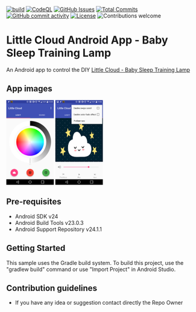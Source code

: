 [![build](https://github.com/ltpitt/java-spring-cloud-drive/workflows/build/badge.svg)](https://github.com/ltpitt/java-spring-cloud-drive/actions?query=workflow%3AAndroid%20CI)
[![CodeQL](https://github.com/ltpitt/android-baby-sleep-training-lamp/workflows/CodeQL/badge.svg)](https://github.com/ltpitt/android-baby-sleep-training-lamp/actions?query=workflow%3ACodeQL)
[![GitHub Issues](https://img.shields.io/github/issues-raw/ltpitt/android-baby-sleep-training-lamp)](https://github.com/ltpitt/android-baby-sleep-training-lamp/issues)
[![Total Commits](https://img.shields.io/github/last-commit/ltpitt/android-baby-sleep-training-lamp)](https://github.com/ltpitt/android-baby-sleep-training-lamp/commits)
[![GitHub commit activity](https://img.shields.io/github/commit-activity/4w/ltpitt/android-baby-sleep-training-lamp?foo=bar)](https://github.com/ltpitt/android-baby-sleep-training-lamp/commits)
[![License](https://img.shields.io/badge/license-MIT-blue.svg)](https://github.com/ltpitt/android-baby-sleep-training-lamp/blob/master/LICENSE)
![Contributions welcome](https://img.shields.io/badge/contributions-welcome-orange.svg)

Little Cloud Android App - Baby Sleep Training Lamp
===================================

An Android app to control the DIY [Little Cloud - Baby Sleep Training Lamp](https://github.com/ltpitt/c-photon-baby-sleep-training-lamp)

App images
--------------
<img src="/screenshots/little_cloud_android_app_light.png" width="25%">
<img src="/screenshots/little_cloud_android_app_audio.png" width="25%">


Pre-requisites
--------------

- Android SDK v24
- Android Build Tools v23.0.3
- Android Support Repository v24.1.1

Getting Started
---------------

This sample uses the Gradle build system. To build this project, use the
"gradlew build" command or use "Import Project" in Android Studio.


Contribution guidelines
---------------
* If you have any idea or suggestion contact directly the Repo Owner
